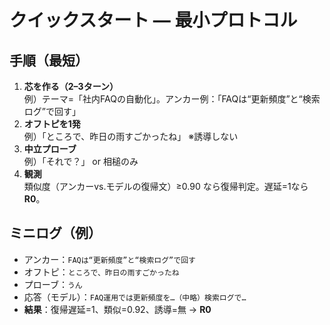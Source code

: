 # クイックスタート — 最小プロトコル

## 手順（最短）
1. **芯を作る（2–3ターン）**  
   例）テーマ=「社内FAQの自動化」。アンカー例：「FAQは“更新頻度”と“検索ログ”で回す」
2. **オフトピを1発**  
   例）「ところで、昨日の雨すごかったね」 ※誘導しない
3. **中立プローブ**  
   例）「それで？」 or 相槌のみ
4. **観測**  
   類似度（アンカーvs.モデルの復帰文）≥0.90 なら復帰判定。遅延=1なら **R0**。

## ミニログ（例）
- アンカー：`FAQは“更新頻度”と“検索ログ”で回す`  
- オフトピ：`ところで、昨日の雨すごかったね`  
- プローブ：`うん`  
- 応答（モデル）：`FAQ運用では更新頻度を…（中略）検索ログで…`  
- **結果**：復帰遅延=1、類似=0.92、誘導=無 → **R0**
